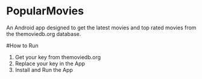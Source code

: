 # PopularMovies
An Android app designed to get the latest movies and top rated movies from the themoviedb.org database.

#How to Run
1. Get your key from themoviedb.org 
2. Replace your key in the App
3. Install and Run the App
